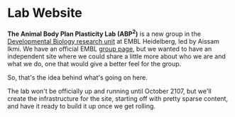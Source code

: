 # Lab Website

**The Animal Body Plan Plasticity Lab (ABP<sup>2</sup>)** is a new group in the [Developmental Biology research unit](https://www.embl.de/research/units/dev_biology/) at EMBL Heidelberg, led by Aissam Ikmi.  We have an official EMBL [group page](https://www.embl.de/research/units/dev_biology/arendt/index.html), but we wanted to have an independent site where we could share a little more about who we are and what we do, one that would give a better feel for the group.  

So, that's the idea behind what's going on here.

The lab won't be officially up and running until October 2107, but we'll create the infrastructure for the site, starting off with pretty sparse content, and have it ready to build it up once we get rolling. 

